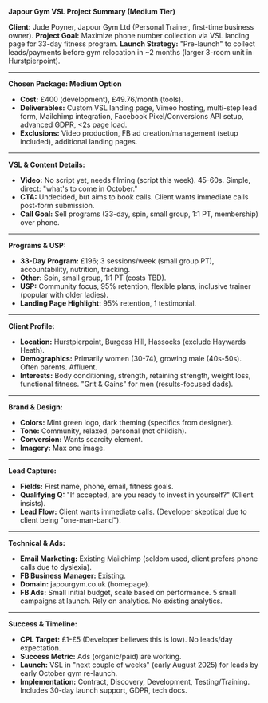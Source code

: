 **Japour Gym VSL Project Summary (Medium Tier)**

**Client:** Jude Poyner, Japour Gym Ltd (Personal Trainer, first-time business owner).
**Project Goal:** Maximize phone number collection via VSL landing page for 33-day fitness program.
**Launch Strategy:** "Pre-launch" to collect leads/payments before gym relocation in ~2 months (larger 3-room unit in Hurstpierpoint).

---

**Chosen Package: Medium Option**
* **Cost:** £400 (development), £49.76/month (tools).
* **Deliverables:** Custom VSL landing page, Vimeo hosting, multi-step lead form, Mailchimp integration, Facebook Pixel/Conversions API setup, advanced GDPR, <2s page load.
* **Exclusions:** Video production, FB ad creation/management (setup included), additional landing pages.

---

**VSL & Content Details:**
* **Video:** No script yet, needs filming (script this week). 45-60s. Simple, direct: "what's to come in October."
* **CTA:** Undecided, but aims to book calls. Client wants immediate calls post-form submission.
* **Call Goal:** Sell programs (33-day, spin, small group, 1:1 PT, membership) over phone.

---

**Programs & USP:**
* **33-Day Program:** £196; 3 sessions/week (small group PT), accountability, nutrition, tracking.
* **Other:** Spin, small group, 1:1 PT (costs TBD).
* **USP:** Community focus, 95% retention, flexible plans, inclusive trainer (popular with older ladies).
* **Landing Page Highlight:** 95% retention, 1 testimonial.

---

**Client Profile:**
* **Location:** Hurstpierpoint, Burgess Hill, Hassocks (exclude Haywards Heath).
* **Demographics:** Primarily women (30-74), growing male (40s-50s). Often parents. Affluent.
* **Interests:** Body conditioning, strength, retaining strength, weight loss, functional fitness. "Grit & Gains" for men (results-focused dads).

---

**Brand & Design:**
* **Colors:** Mint green logo, dark theming (specifics from designer).
* **Tone:** Community, relaxed, personal (not childish).
* **Conversion:** Wants scarcity element.
* **Imagery:** Max one image.

---

**Lead Capture:**
* **Fields:** First name, phone, email, fitness goals.
* **Qualifying Q:** "If accepted, are you ready to invest in yourself?" (Client insists).
* **Lead Flow:** Client wants immediate calls. (Developer skeptical due to client being "one-man-band").

---

**Technical & Ads:**
* **Email Marketing:** Existing Mailchimp (seldom used, client prefers phone calls due to dyslexia).
* **FB Business Manager:** Existing.
* **Domain:** japourgym.co.uk (homepage).
* **FB Ads:** Small initial budget, scale based on performance. 5 small campaigns at launch. Rely on analytics. No existing analytics.

---

**Success & Timeline:**
* **CPL Target:** £1-£5 (Developer believes this is low). No leads/day expectation.
* **Success Metric:** Ads (organic/paid) are working.
* **Launch:** VSL in "next couple of weeks" (early August 2025) for leads by early October gym re-launch.
* **Implementation:** Contract, Discovery, Development, Testing/Training. Includes 30-day launch support, GDPR, tech docs.